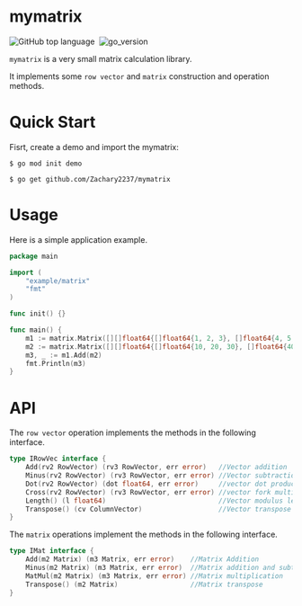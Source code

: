 # mymatrix


![GitHub top language](https://img.shields.io/github/languages/top/Zachary2237/mymatrix)&nbsp;
![go_version](https://img.shields.io/badge/go%20version-1.18-green)

`mymatrix` is a very small matrix calculation library.

It implements some `row vector` and `matrix` construction and operation methods.

# Quick Start

Fisrt, create a demo and import the mymatrix:

```shell
$ go mod init demo

$ go get github.com/Zachary2237/mymatrix
```

# Usage

Here is a simple application example.

```go
package main

import (
	"example/matrix"
	"fmt"
)

func init() {}

func main() {
	m1 := matrix.Matrix([][]float64{[]float64{1, 2, 3}, []float64{4, 5, 6}})
	m2 := matrix.Matrix([][]float64{[]float64{10, 20, 30}, []float64{40, 50, 60}})
	m3, _ := m1.Add(m2)
	fmt.Println(m3)
}

```

# API

The `row vector` operation implements the methods in the following interface.

```go
type IRowVec interface {
	Add(rv2 RowVector) (rv3 RowVector, err error)   //Vector addition
	Minus(rv2 RowVector) (rv3 RowVector, err error) //Vector subtraction
	Dot(rv2 RowVector) (dot float64, err error)     //vector dot product
	Cross(rv2 RowVector) (rv3 RowVector, err error) //vector fork multiplication(2-D or 3-D matrix only)
	Length() (l float64)                            //Vector modulus length
	Transpose() (cv ColumnVector)                   //Vector transpose
}
```

The `matrix` operations implement the methods in the following interface.

```go
type IMat interface {
	Add(m2 Matrix) (m3 Matrix, err error)    //Matrix Addition
	Minus(m2 Matrix) (m3 Matrix, err error)  //Matrix addition and subtraction
	MatMul(m2 Matrix) (m3 Matrix, err error) //Matrix multiplication
	Transpose() (m2 Matrix)                  //Matrix transpose
}
```
